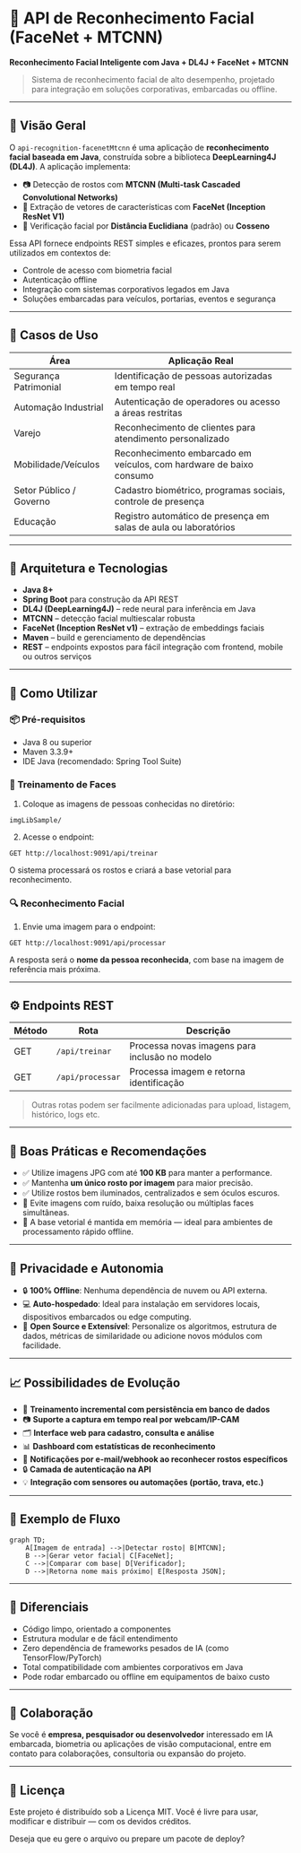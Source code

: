 # 🧠 API de Reconhecimento Facial (FaceNet + MTCNN)
**Reconhecimento Facial Inteligente com Java + DL4J + FaceNet + MTCNN**

> Sistema de reconhecimento facial de alto desempenho, projetado para integração em soluções corporativas, embarcadas ou offline.

---

## 📌 Visão Geral

O `api-recognition-facenetMtcnn` é uma aplicação de **reconhecimento facial baseada em Java**, construída sobre a biblioteca **DeepLearning4J (DL4J)**. A aplicação implementa:

* 📷 Detecção de rostos com **MTCNN (Multi-task Cascaded Convolutional Networks)**
* 🧠 Extração de vetores de características com **FaceNet (Inception ResNet V1)**
* 🧮 Verificação facial por **Distância Euclidiana** (padrão) ou **Cosseno**

Essa API fornece endpoints REST simples e eficazes, prontos para serem utilizados em contextos de:

* Controle de acesso com biometria facial
* Autenticação offline
* Integração com sistemas corporativos legados em Java
* Soluções embarcadas para veículos, portarias, eventos e segurança

---

## 🎯 Casos de Uso

| Área                    | Aplicação Real                                                      |
| ----------------------- | ------------------------------------------------------------------- |
| Segurança Patrimonial   | Identificação de pessoas autorizadas em tempo real                  |
| Automação Industrial    | Autenticação de operadores ou acesso a áreas restritas              |
| Varejo                  | Reconhecimento de clientes para atendimento personalizado           |
| Mobilidade/Veículos     | Reconhecimento embarcado em veículos, com hardware de baixo consumo |
| Setor Público / Governo | Cadastro biométrico, programas sociais, controle de presença        |
| Educação                | Registro automático de presença em salas de aula ou laboratórios    |

---

## 🧠 Arquitetura e Tecnologias

* **Java 8+**
* **Spring Boot** para construção da API REST
* **DL4J (DeepLearning4J)** – rede neural para inferência em Java
* **MTCNN** – detecção facial multiescalar robusta
* **FaceNet (Inception ResNet v1)** – extração de embeddings faciais
* **Maven** – build e gerenciamento de dependências
* **REST** – endpoints expostos para fácil integração com frontend, mobile ou outros serviços

---

## 🚀 Como Utilizar

### 📦 Pré-requisitos

* Java 8 ou superior
* Maven 3.3.9+
* IDE Java (recomendado: Spring Tool Suite)

### 🧪 Treinamento de Faces

1. Coloque as imagens de pessoas conhecidas no diretório:

```
imgLibSample/
```

2. Acesse o endpoint:

```
GET http://localhost:9091/api/treinar
```

O sistema processará os rostos e criará a base vetorial para reconhecimento.

### 🔍 Reconhecimento Facial

1. Envie uma imagem para o endpoint:

```
GET http://localhost:9091/api/processar
```

A resposta será o **nome da pessoa reconhecida**, com base na imagem de referência mais próxima.

---

## ⚙️ Endpoints REST

| Método | Rota             | Descrição                                      |
| ------ | ---------------- | ---------------------------------------------- |
| GET    | `/api/treinar`   | Processa novas imagens para inclusão no modelo |
| GET    | `/api/processar` | Processa imagem e retorna identificação        |

> Outras rotas podem ser facilmente adicionadas para upload, listagem, histórico, logs etc.

---

## 📝 Boas Práticas e Recomendações

* ✅ Utilize imagens JPG com até **100 KB** para manter a performance.
* ✅ Mantenha **um único rosto por imagem** para maior precisão.
* ✅ Utilize rostos bem iluminados, centralizados e sem óculos escuros.
* 🚫 Evite imagens com ruído, baixa resolução ou múltiplas faces simultâneas.
* 💾 A base vetorial é mantida em memória — ideal para ambientes de processamento rápido offline.

---

## 🔐 Privacidade e Autonomia

* 🔒 **100% Offline**: Nenhuma dependência de nuvem ou API externa.
* 💻 **Auto-hospedado**: Ideal para instalação em servidores locais, dispositivos embarcados ou edge computing.
* 🧩 **Open Source e Extensível**: Personalize os algoritmos, estrutura de dados, métricas de similaridade ou adicione novos módulos com facilidade.

---

## 📈 Possibilidades de Evolução

* 🔁 **Treinamento incremental com persistência em banco de dados**
* 📷 **Suporte a captura em tempo real por webcam/IP-CAM**
* 🗂️ **Interface web para cadastro, consulta e análise**
* 📊 **Dashboard com estatísticas de reconhecimento**
* 📩 **Notificações por e-mail/webhook ao reconhecer rostos específicos**
* 🔒 **Camada de autenticação na API**
* 💡 **Integração com sensores ou automações (portão, trava, etc.)**

---

## 📸 Exemplo de Fluxo

```mermaid
graph TD;
    A[Imagem de entrada] -->|Detectar rosto| B[MTCNN];
    B -->|Gerar vetor facial| C[FaceNet];
    C -->|Comparar com base| D[Verificador];
    D -->|Retorna nome mais próximo| E[Resposta JSON];
```

---

## 🧩 Diferenciais

* Código limpo, orientado a componentes
* Estrutura modular e de fácil entendimento
* Zero dependência de frameworks pesados de IA (como TensorFlow/PyTorch)
* Total compatibilidade com ambientes corporativos em Java
* Pode rodar embarcado ou offline em equipamentos de baixo custo

---

## 🤝 Colaboração

Se você é **empresa, pesquisador ou desenvolvedor** interessado em IA embarcada, biometria ou aplicações de visão computacional, entre em contato para colaborações, consultoria ou expansão do projeto.

---

## 📄 Licença

Este projeto é distribuído sob a Licença MIT.
Você é livre para usar, modificar e distribuir — com os devidos créditos.

Deseja que eu gere o arquivo ou prepare um pacote de deploy?

